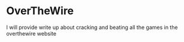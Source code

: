 # OverTheWire
I will provide write up about cracking and beating all the games in the overthewire website
